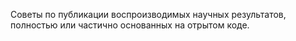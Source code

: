 Советы по публикации воспроизводимых научных результатов, полностью или частично основанных на отрытом коде.